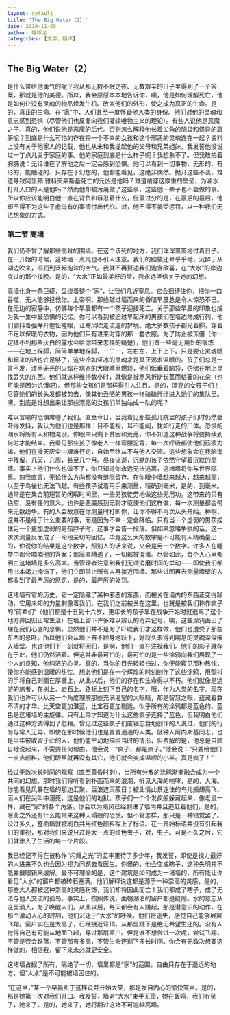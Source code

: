 ```yaml
---
layout: default
title: "The Big Water（2）"
date: 2019-11-05
author: 呼呼龙
categories: [文学，翻译]
---
```


## The Big Water（2）

是什么带给他勇气的呢？我从那无数不眠之夜、无数艰辛的日子里得到了一个答案，那就是他的美德。所以，我会原原本本地告诉你，噢，他是如何理解死亡，他是如何让没有灵魂的物品焕发生机、改变他们的外形，使之成为真正的生命。是的，真正的生命。在“家”中，人们甚至一度怀疑他人类的身份。他们对他的灵魂和意志感到恐惧（尽管他们也反复向我们灌输唯物主义的理论）。有些人说他是恶魔之子，真的，他们说他是恶魔的后代。否则怎么解释他长着尖角的脑袋和怪异的肩膀呢？到底是什么可怕的存在将一个不幸的女孩和这个邪恶的灵魂连在一起？资料上没有关于他家人的记载，他也从未和我提起他的父母和兄弟姐妹，我发誓他没说过一丁点儿关于家庭的事。他的家庭到底是什么样子呢？我想象不了。但我敢拍着胸脯说：无论谁在了解他之后一定会感到恐惧。他可以看到一切事物，无形的、有形的，能触碰的、只存在于幻想的，他都能看见，这绝非偶然。抛开这些不谈，难道导致阿里顿·雅科夫莱斯基死亡的元凶是他吗？难道凿穿这厚重的壁垒，为湖水打开入口的人是他吗？然而他却被污蔑做了这些事，这些他一辈子也不会做的事。所以你应该能明白他一直在背负和容忍着什么，但最过分的是，在最后的最后，他却不得不为这些子虚乌有的事情付出代价。对，他不得不接受惩罚，以一种我们无法想象的方式。

### 第二节 高墙

我们仍不曾了解那些高耸的围墙。在这个该死的地方，我们浑浑噩噩地过着日子。在一开始的时候，这堵墙一点儿也不引人注意。我们的脑袋还晕乎乎地，沉醉于从湖边吹来，湿润到泛起泡沫的空气。我就不再赘述我们饱含欣喜，在“大水”的岸边度过的那个夜晚。是的，“大水”正如最美好的梦，我永远坚信关于她的幻想。

高墙化身一条巨蟒，盘绕着整个“家”，让我们几近窒息。它会捆缚住你，把你一口吞噬，无人能够拯救你。上帝啊，那些越过墙而来的昏暗早晨总是令人惊恐不已。在无边的寂静中，仿佛每个早晨都有一个孩子迎接死亡。关于那些早晨的印象也成为我一生中最恐惧的记忆。你可以看到被迫过早起床的男孩们在墙边站成行列，他们颤抖着强睁开惺忪睡眼，让寒风吹走流连的梦境。绝大多数孩子都光着脚，穿着不足以保暖的衣物，因为他们只有进来时穿的那一套衣服。为了防止被冻僵（你一定猜不到那些灰白的露水会给你带来怎样的痛楚），他们做一些毫无用处的锻炼——在地上跺脚，简简单单地跺脚，一二一，左右左，上下上下。只是要让灵魂暖和起来的话也许足够了，这些冷如坚冰的灵魂才是真正渴求温暖的。孩子们总是一言不发，漆黑无光的火焰在病态的大眼睛里燃烧，他们低垂着脑袋，仿佛在地上寻找丢失的东西。他们就这样维持数小时，就像是被寒风折断长茎而枯萎的花朵（也可能是因为饥饿吧）。但那些女孩们是那样得引人注目。是的，漂亮的女孩子们！尽管她们的长头发都被剪去，像其他丑陋的男孩一样磕磕绊绊进入她们的集队里。噢，到底是谁想出来让那些漂亮的女孩们单独站成一队的呢？

难以言喻的恐惧席卷了我们。直至今日，当我看见那些孤儿院里的孩子们时仍然会吓得发抖，我认为他们也是那样：目不能视，耳不能闻，犹如行走的尸体。恐惧的潮水将所有人和物淹没。你眼中只剩下贫困和荒芜，你不知道这种战争将要持续到何时才能结束。我看见那些孩子像老人一样弯腰驼背，每一次呼吸都使他们筋疲力竭，他们在漫天灰尘中艰难行走，自始至终从不与他人交流。这些想象会在我脑海中残留，几天，几周，甚至几个月。昼夜流逝，沉默的孩子依然守望着沉默的高墙。事实上他们什么也做不了，你只知道你永远无法逃离，这堵墙将你与世界隔离。恕我直言，无论什么方向都没有缝隙留存。在你眼中墙越来越大，越来越高，以至于鸟雀也无法飞越。有些孩子试着用手来测量，精确到毫米，是的，到毫米。通常是在集合前短暂的闲暇时间里，一些男孩徒劳地做这些无用功。这带来的只有绝望，没有任何意义。也许是恶魔感到无聊才驱使他们这样做，每一次测量都会带来无数纷争。有的人会故意在你测量时打断你，让你不得不再次从头开始。神啊，这并不是缘于什么重要的事，而是因为不幸一定会降临。只有当一个虚弱的男孩捏住另一个更加虚弱的男孩脖子时，这事才会告一段落。但如果忽略争执的话，这一次次测量反而成了一段段亲切的回忆。毕竟这么大的数字是不可能有人精确量出的，你说你的结果是这个数字，照别人的话来说，又会是另一个数字。许多人在睡梦中都会喃喃他的答案；那简直糟透了，一切都被混淆。尽管如此，每个人心里都明白这堵墙是多么高大。当管理者注意到我们无谓消磨时间的举动——即使我们都用书本竭力掩饰了，他们立即禁止所有人再接近围墙。那些试图再去测量墙壁的人都收到了最严厉的惩罚，是的，最严厉的处罚。

这堵墙有它的历史，它一定隐藏了某种邪恶的东西，而被关在墙内的东西正变得躁动，它用未知的力量刺激着我们。在我们之前被关在这里，也就是被我们称作疯子的“前辈们”（他们都是十五到十六岁，更年长的孩子早在战争开始时就逃离了这个地方并回归正常生活）在墙上留下许多难以辨认的奇异记号，噢，这些涂鸦画出了埋在我们心底的恐惧。显然他们并不是为了吓唬我们才这样做，他们也遭受了那些东西的恐吓。所以他们会从墙上奋不顾身地跃下，好将久未得到喘息的灵魂深深嵌入墙壁。也许他们下一刻就将回归，是啊，他们一直在注视我们。他们的影子就存在于此，他们仍然活着。但这并非最可怕的，最可怕的是一些涂鸦向我们展现了一个人的良知，他纯洁的心灵。真的，当你的目光轻轻扫过，你便能窥见那种热忱，使你亦能感到温暖的热忱。想必他们是在一个辉煌的时刻创作了这些涂鸦，用颤抖的手将自己刻画在厚壁上，从此以后，他们的存在和生命得以不朽。他们就像是远游的旅者，在树上、岩石上、路标上刻下自己的名字，哦，作为人类的名字。现在我们也许可以从另一个角度理解那些充满渴望的大眼睛，那是智慧之眼，蕴藏着数不清的才华。比天空更加湛蓝，比宝石更加剔透。似乎所有的涂鸦都是蓝色的，蓝色是这堵墙的主旋律。只有上帝才知道为什么这些疯子选择了蓝色，但我明白他们通过这种方式得到了慰藉。曾见过这些疯子们废寝忘食地创作的人说过，他们的行为与常人无异，即使在那时候他们也是普普通通的人类。敲钟人阿内斯基同志，也是当年被收留于此的人，他仍能生动地描绘当时的情形，但费解的是，他总是自顾自地说起来，不需要任何理由。他会说：“疯子，都是疯子。”他会说：“只要给他们一点点颜料，他们眼里就再没有其它，他们就会变成温顺的小羊。真是疯了！”

经过无数次长时间的观察（直至黄昏时刻），当所有分散的涂鸦渐渐融合成为一个共同的幻想。那时我们将听看到扑面而来的浪潮，听见大海的咆哮，是的，大海。你能看见风暴在墙的那边汇聚，巨浪遮天蔽日；被此情此景迷住的鸟儿振翅高飞，而人们在尖叫中溺死，这是他们的地狱。孩子们一个个发疯般躲藏起来，像老鼠一样，藏在“家”的各个角落。你会以为飓风已经刮进了墙内并且追赶着他们，是的，除此之外还有什么能带来这种天塌般的恐慌。但不管怎样，那只是一种错觉罢了。没过多久，整面墙就被刷白并用红色颜料写上了标语。在一开始标语并没有引起我们的重视，那对我们来说只过是大一点的红色虫子，对，虫子。可是不久之后，它们就渗入了生活的每一个片段。

我已经记不得在被称作“闪耀之光”的监牢里待了多少年，我发誓，即使是视力最好的人进来不久也会因为视力问题去看医生。你懂的，他会变成瞎子，这种失明并不能靠戴眼镜来缓解。最不可理喻的是，这个建筑是如何成为一堵墙的，所有能让你看见“大水”的窗户都被砖石塞满。他们解释说这都是源于一种崇高的灵感，是的，那些大人都被这种崇高的灵感粉饰，我们却将因此而亡！我们都成了瞎子，成了无法与他人交流的孤岛。事实上，按照传说，面朝湖泊的窗户都是缝隙。水的意志从这里涌入，为了唤醒人们。从此以后，每天都会有人跳起，那是潜意识的动作，在那个激动人心的时刻，他们沉迷于“大水”的呼唤。他们将迷失，感觉自己能够展翼飞翔。窗户实在是太高了，已经接近穹顶，从那里跳下是绝无希望生还的。没有人觉得自己有可能从地面飞起，穿过那扇窗户。但是谁不想尝试一次呢，尝试飞翔，不管是否会跌落，不管那有多高，不管生命还剩下多长时间。你会有无数次想要这样做的，相信我，留下来未必就更安全。

这堵墙占据了所有，隔绝了一切，墙里都是“家”的范围。自由只存在于遥远的地方，但“大水”是不可能被墙困住的。

“在这里，”某一个早晨凯丁这样说并开始大笑，那是发自内心的愉快笑声。是的，那是她第一次对我们开口。我发誓，墙对“大水”束手无策，她在轰鸣，我们听见了，她来了。是的，她来了，她将翻过这堵不可逾越高墙。